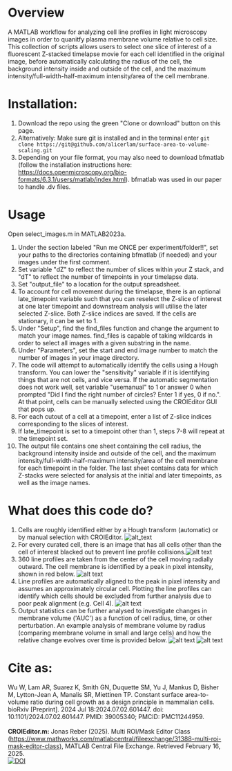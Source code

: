 # Overview
A MATLAB workflow for analyzing cell line profiles in light microscopy images in order to quanitfy plasma membrane volume relative to cell size. This collection of scripts allows users to select one slice of interest of a fluorescent Z-stacked timelapse movie for each cell identified in the original image, before automatically calculating the radius of the cell, the background intensity inside and outside of the cell, and the maximum intensity/full-width-half-maximum intensity/area of the cell membrane.

# Installation:
1. Download the repo using the green "Clone or download" button on this page.
2. Alternatively: Make sure git is installed and in the terminal enter `git clone https://git@github.com/alicerlam/surface-area-to-volume-scaling.git`
3. Depending on your file format, you may also need to download bfmatlab (follow the installation instructions here: https://docs.openmicroscopy.org/bio-formats/6.3.1/users/matlab/index.html). bfmatlab was used in our paper to handle .dv files.

# Usage
Open select_images.m in MATLAB2023a. 
1. Under the section labeled "Run me ONCE per experiment/folder!!", set your paths to the directories containing bfmatlab (if needed) and your images under the first comment.
2. Set variable "dZ" to reflect the number of slices within your Z stack, and "dT" to reflect the number of timepoints in your timelapse data.
3. Set "output_file" to a location for the output spreadsheet.
4. To account for cell movement during the timelapse, there is an optional late_timepoint variable such that you can reselect the Z-slice of interest at one later timepoint and downstream analysis will utilise the later selected Z-slice. Both Z-slice indices are saved. If the cells are stationary, it can be set to 1.
5. Under "Setup", find the find_files function and change the argument to match your image names. find_files is capable of taking wildcards in order to select all images with a given substring in the name.
6. Under "Parameters", set the start and end image number to match the number of images in your image directory.
7. The code will attempt to automatically identify the cells using a Hough transform. You can lower the "sensitivity" variable if it is identifying things that are not cells, and vice versa. If the automatic segmentation does not work well, set variable "usemanual" to 1 or answer 0 when prompted "Did I find the right number of circles? Enter 1 if yes, 0 if no.". At that point, cells can be manually selected using the CROIEditor GUI that pops up.
8. For each cutout of a cell at a timepoint, enter a list of Z-slice indices corresponding to the slices of interest.
9. If late_timepoint is set to a timepoint other than 1, steps 7-8 will repeat at the timepoint set.
10. The output file contains one sheet containing the cell radius, the background intensity inside and outside of the cell, and the maximum intensity/full-width-half-maximum intensity/area of the cell membrane for each timepoint in the folder. The last sheet contains data for which Z-stacks were selected for analysis at the initial and later timepoints, as well as the image names.

# What does this code do?
1. Cells are roughly identified either by a Hough transform (automatic) or by manual selection with CROIEditor. ![alt_text](https://i.imgur.com/Vsa0hdf.jpeg)
2. For every curated cell, there is an image that has all cells other than the cell of interest blacked out to prevent line profile collisions.![alt text](https://i.imgur.com/1bPc4aq.jpeg)
3. 360 line profiles are taken from the center of the cell moving radially outward. The cell membrane is identified by a peak in pixel intensity, shown in red below. ![alt text](https://i.imgur.com/MTHVZ4R.jpeg)
4. Line profiles are automatically aligned to the peak in pixel intensity and assumes an approximately circular cell. Plotting the line profiles can identify which cells should be excluded from further analysis due to poor peak alignment (e.g. Cell 4). ![alt text](https://i.imgur.com/BCoszOy.png)
5. Output statistics can be further analysed to investigate changes in membrane volume ('AUC') as a function of cell radius, time, or other perturbation. An example analysis of membrane volume by radius (comparing membrane volume in small and large cells) and how the relative change evolves over time is provided below.
   ![alt text](https://i.imgur.com/MfEfECq.png) ![alt text](https://i.imgur.com/V80WTgi.png)
   
# Cite as:
Wu W, Lam AR, Suarez K, Smith GN, Duquette SM, Yu J, Mankus D, Bisher M, Lytton-Jean A, Manalis SR, Miettinen TP. Constant surface area-to-volume ratio during cell growth as a design principle in mammalian cells. bioRxiv [Preprint]. 2024 Jul 18:2024.07.02.601447. doi: 10.1101/2024.07.02.601447. PMID: 39005340; PMCID: PMC11244959.\
\
**CROIEditor.m:** Jonas Reber (2025). Multi ROI/Mask Editor Class (https://www.mathworks.com/matlabcentral/fileexchange/31388-multi-roi-mask-editor-class), MATLAB Central File Exchange. Retrieved February 16, 2025.\
<a href="https://doi.org/10.5281/zenodo.14878207"><img src="https://zenodo.org/badge/773596810.svg" alt="DOI"></a>
